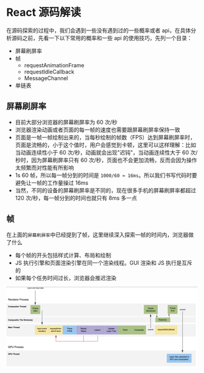 # React 源码解读

在源码探索的过程中，我们会遇到一些没有遇到过的一些概率或者 api，在具体分析源码之前，先看一下以下常用的概率和一些 api 的使用技巧，先列一个目录：

- 屏幕刷屏率
- 帧
  - requestAnimationFrame
  - requestIdleCallback
  - MessageChannel
- 单链表

## 屏幕刷屏率

- 目前大部分浏览器的屏幕刷屏率为 60 次/秒
- 浏览器渲染动画或者页面的每一帧的速度也需要跟屏幕刷屏率保持一致
- 页面是一帧一帧绘制出来的，当每秒绘制的帧数（FPS）达到屏幕刷屏率时，页面是流畅的，小于这个值时，用户会感觉到卡顿，这里可以这样理解：比如当动画连续性小于 60 次/秒，动画就会出现"迟钝"，当动画连续性大于 60 次/秒时，因为屏幕刷屏率只有 60 次/秒，页面也不会更加流畅，反而会因为操作太频繁而对性能有所影响
- 1s 60 帧，所以每一帧分到的时间是 `1000/60 ≈ 16ms`。所以我们书写代码时要避免让一帧的工作量操过 16ms
- 当然，不同的设备的屏幕刷屏率是不同的，现在很多手机的屏幕刷屏率都超过 120 次/秒，每一帧分到的时间也就只有 8ms 多一点

## 帧

在上面的`屏幕刷屏率`中已经提到了帧，这里继续深入探索一帧的时间内，浏览器做了什么

- 每个帧的开头包括样式计算、布局和绘制
- JS 执行引擎和页面渲染引擎在同一个渲染线程。GUI 渲染和 JS 执行是互斥的
- 如果每个任务时间过长，浏览器会推迟渲染

![帧](./images/zhen.png)

